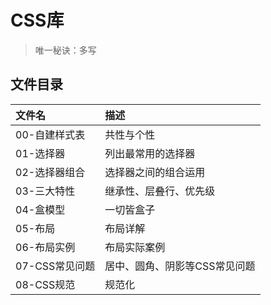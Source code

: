 # CSS库

> 唯一秘诀：多写

## 文件目录
| 文件名         | 描述                          |
|:---------------|:------------------------------|
| 00-自建样式表  | 共性与个性                    |
| 01-选择器      | 列出最常用的选择器            |
| 02-选择器组合  | 选择器之间的组合运用          |
| 03-三大特性    | 继承性、层叠行、优先级        |
| 04-盒模型      | 一切皆盒子                    |
| 05-布局        | 布局详解                      |
| 06-布局实例    | 布局实际案例                  |
| 07-CSS常见问题 | 居中、圆角、阴影等CSS常见问题 |
| 08-CSS规范     | 规范化                        |